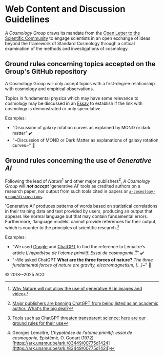 # Web Content and Discussion Guidelines

*A Cosmology Group* draws its mandate from the [Open Letter to the Scientific Community](org/open-letter-on-cosmology.html) to engage scientists
in an open exchange of ideas beyond the framework of Standard Cosmology through a critical examination of the methods and investigations of cosmology.


## Ground rules concerning topics accepted on the Group's GitHub repository

A Cosmology Group will only accept topics with a first-degree relationship with cosmology and empirical observations.

Topics in fundamental physics which may have some relevance to cosmology may be discussed in an [Essay](../essays/index.html) to establish if the link with cosmology is demonstrated or only speculative.

Examples:
- "Discussion of galaxy rotation curves as explained by MOND or dark matter" ✔️
- "~Discussion of MOND or Dark Matter as explanations of galaxy rotation curves~" 🚫

## Ground rules concerning the use of *Generative AI*

Following the lead of *Nature*[^1] and other major publishers[^2], *A Cosmology Group* will ***not accept*** 'generative AI' tools as credited authors on a research paper, nor output from such tools cited in papers or [`a-cosmology-group/discussions`](https://github.com/orgs/a-cosmology-group/discussions).

'Generative AI' produces patterns of words based on statistical correlations in their training data and text provided by users, producing an output that appears like normal language but that may contain fundamental errors.  Furthermore, 'language models' cannot provide references for their output, which is counter to the principles of scientific research.[^3]

Examples:
- "We used [Google](https://google.com) and [ChatGPT](https://openai.com/chatgpt) to find the reference to Lemaitre's article *L'hypothèse de l'atome primitif. Essai de cosmogonie*.[^4]" ✔️
- "~We asked ChatGPT **What are the three forces of nature?** *The three fundamental forces of nature are gravity, electromagnetism, [...]*~" 🚫


[^1]: [Why Nature will not allow the use of generative AI in images and video](https://www.nature.com/articles/d41586-023-01546-4)

[^2]: [Major publishers are banning ChatGPT from being listed as an academic author. What's the big deal?](https://phys.org/news/2023-01-major-publishers-chatgpt-academic-author.html)

[^3]: [Tools such as ChatGPT threaten transparent science; here are our ground rules for their use](https://www.nature.com/articles/d41586-023-00191-1)

[^4]: Georges Lemaître, *L'hypothèse de l'atome primitif: essai de cosmogonie*, Epistèmè, O. Godart (1972) [https://ark.unamur.be/ark:/83449/00775d1424](https://ark.unamur.be/ark:/83449/00775d1424)

© 2018--2025 ACG
